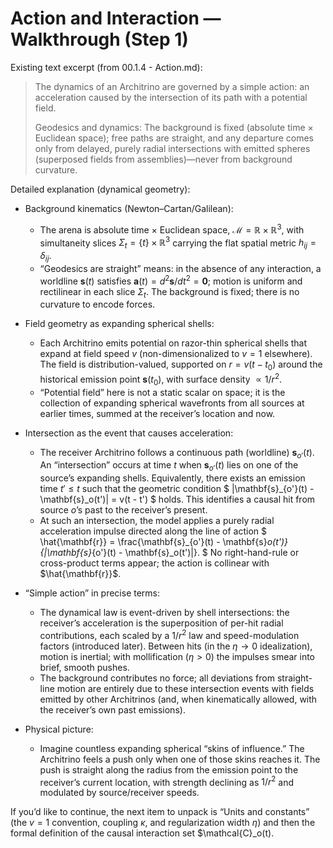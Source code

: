 # Action and Interaction — Walkthrough (Step 1)

Existing text excerpt (from 00.1.4 - Action.md):
> The dynamics of an Architrino are governed by a simple action: an acceleration caused by the intersection of its path with a potential field.
>
> Geodesics and dynamics: The background is fixed (absolute time × Euclidean space); free paths are straight, and any departure comes only from delayed, purely radial intersections with emitted spheres (superposed fields from assemblies)—never from background curvature.

Detailed explanation (dynamical geometry):

- Background kinematics (Newton–Cartan/Galilean):
  - The arena is absolute time × Euclidean space, $\mathcal{M}=\mathbb{R}\times\mathbb{R}^3$, with simultaneity slices $\Sigma_t=\{t\}\times\mathbb{R}^3$ carrying the flat spatial metric $h_{ij}=\delta_{ij}$.
  - “Geodesics are straight” means: in the absence of any interaction, a worldline $\mathbf{s}(t)$ satisfies $\mathbf{a}(t)=d^2\mathbf{s}/dt^2=\mathbf{0}$; motion is uniform and rectilinear in each slice $\Sigma_t$. The background is fixed; there is no curvature to encode forces.

- Field geometry as expanding spherical shells:
  - Each Architrino emits potential on razor-thin spherical shells that expand at field speed $v$ (non-dimensionalized to $v=1$ elsewhere). The field is distribution-valued, supported on $r=v(t-t_0)$ around the historical emission point $\mathbf{s}(t_0)$, with surface density $\propto 1/r^2$.
  - “Potential field” here is not a static scalar on space; it is the collection of expanding spherical wavefronts from all sources at earlier times, summed at the receiver’s location and now.

- Intersection as the event that causes acceleration:
  - The receiver Architrino follows a continuous path (worldline) $\mathbf{s}_{o'}(t)$. An “intersection” occurs at time $t$ when $\mathbf{s}_{o'}(t)$ lies on one of the source’s expanding shells. Equivalently, there exists an emission time $t'\le t$ such that the geometric condition
    $
    \|\mathbf{s}_{o'}(t) - \mathbf{s}_o(t')\| = v(t - t')
    $
    holds. This identifies a causal hit from source $o$’s past to the receiver’s present.
  - At such an intersection, the model applies a purely radial acceleration impulse directed along the line of action
    $
    \hat{\mathbf{r}} = \frac{\mathbf{s}_{o'}(t) - \mathbf{s}_o(t')}{\|\mathbf{s}_{o'}(t) - \mathbf{s}_o(t')\|}.
    $
    No right-hand-rule or cross-product terms appear; the action is collinear with $\hat{\mathbf{r}}$.

- “Simple action” in precise terms:
  - The dynamical law is event-driven by shell intersections: the receiver’s acceleration is the superposition of per-hit radial contributions, each scaled by a $1/r^2$ law and speed-modulation factors (introduced later). Between hits (in the $\eta\to 0$ idealization), motion is inertial; with mollification ($\eta>0$) the impulses smear into brief, smooth pushes.
  - The background contributes no force; all deviations from straight-line motion are entirely due to these intersection events with fields emitted by other Architrinos (and, when kinematically allowed, with the receiver’s own past emissions).

- Physical picture:
  - Imagine countless expanding spherical “skins of influence.” The Architrino feels a push only when one of those skins reaches it. The push is straight along the radius from the emission point to the receiver’s current location, with strength declining as $1/r^2$ and modulated by source/receiver speeds.

If you’d like to continue, the next item to unpack is “Units and constants” (the $v=1$ convention, coupling $\kappa$, and regularization width $\eta$) and then the formal definition of the causal interaction set $\mathcal{C}_o(t).
